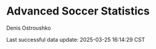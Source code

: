 # Advanced Soccer Statistics
Denis Ostroushko

<!-- gfm -->

Last successful data update: 2025-03-25 16:14:29 CST
